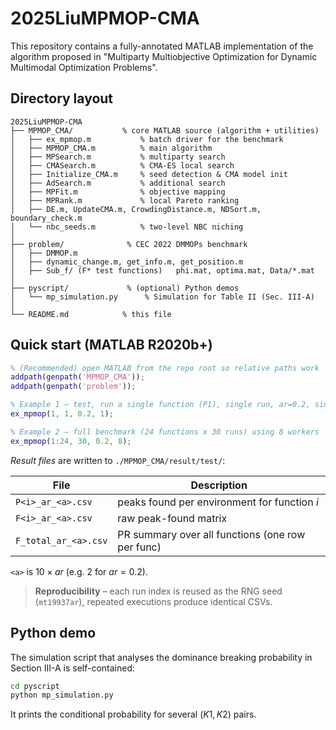 # 2025LiuMPMOP-CMA

This repository contains a fully-annotated MATLAB implementation of the algorithm proposed in "Multiparty Multiobjective Optimization for Dynamic Multimodal Optimization Problems".

## Directory layout

```
2025LiuMPMOP-CMA
├── MPMOP_CMA/           % core MATLAB source (algorithm + utilities)
│   ├── ex_mpmop.m           % batch driver for the benchmark
│   ├── MPMOP_CMA.m          % main algorithm
│   ├── MPSearch.m           % multiparty search
│   ├── CMASearch.m          % CMA-ES local search
│   ├── Initialize_CMA.m     % seed detection & CMA model init
│   ├── AdSearch.m           % additional search
│   ├── MPFit.m              % objective mapping
│   ├── MPRank.m             % local Pareto ranking
│   ├── DE.m, UpdateCMA.m, CrowdingDistance.m, NDSort.m, boundary_check.m
│   └── nbc_seeds.m          % two-level NBC niching
│
├── problem/              % CEC 2022 DMMOPs benchmark
│   ├── DMMOP.m
│   ├── dynamic_change.m, get_info.m, get_position.m
│   ├── Sub_f/ (F* test functions)   phi.mat, optima.mat, Data/*.mat
│
├── pyscript/             % (optional) Python demos
│   └── mp_simulation.py      % Simulation for Table II (Sec. III-A)
│
└── README.md            % this file
```

## Quick start (MATLAB R2020b+)

```matlab
% (Recommended) open MATLAB from the repo root so relative paths work
addpath(genpath('MPMOP_CMA'));
addpath(genpath('problem'));

% Example 1 – test, run a single function (P1), single run, ar=0.2, single core
ex_mpmop(1, 1, 0.2, 1);

% Example 2 – full benchmark (24 functions x 30 runs) using 8 workers
ex_mpmop(1:24, 30, 0.2, 8);
```

*Result files* are written to `./MPMOP_CMA/result/test/`:

| File                 | Description                                      |
| -------------------- | ------------------------------------------------ |
| `P<i>_ar_<a>.csv`    | peaks found per environment for function *i*     |
| `F<i>_ar_<a>.csv`    | raw peak-found matrix                            |
| `F_total_ar_<a>.csv` | PR summary over all functions (one row per func) |

`<a>` is $10×ar$ (e.g. 2 for $ar = 0.2$).

> **Reproducibility** – each run index is reused as the RNG seed (`mt19937ar`), repeated executions produce identical CSVs.

## Python demo

The simulation script that analyses the dominance breaking probability in Section III-A is self-contained:

```bash
cd pyscript
python mp_simulation.py
```

It prints the conditional probability for several $(K1, K2)$ pairs.

